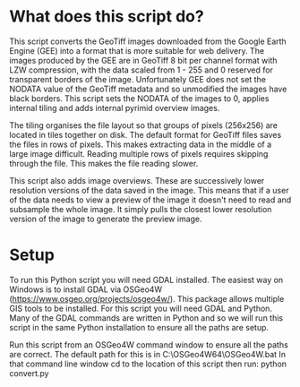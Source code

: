 # What does this script do?
This script converts the GeoTiff images downloaded from the Google Earth Engine (GEE) into
a format that is more suitable for web delivery. The images produced by the GEE are in 
GeoTiff 8 bit per channel format with LZW compression, with the data scaled from 1 - 255 and
0 reserved for transparent borders of the image. Unfortunately GEE does not set the NODATA
value of the GeoTiff metadata and so unmodified the images have black borders. This script
sets the NODATA of the images to 0, applies internal tiling and adds internal pyrimid overview
images. 

The tiling organises the file layout so that groups of pixels (256x256) are located in
tiles together on disk. The default format for GeoTiff files saves the files in rows of pixels.
This makes extracting data in the middle of a large image difficult. Reading multiple rows of
pixels requires skipping through the file. This makes the file reading slower. 

This script also adds image overviews. These are successively lower resolution versions of the
data saved in the image. This means that if a user of the data needs to view a preview of the
image it doesn't need to read and subsample the whole image. It simply pulls the closest lower
resolution version of the image to generate the preview image.

# Setup

To run this Python script you will need GDAL installed. The easiest way on Windows is to 
install GDAL via OSGeo4W (https://www.osgeo.org/projects/osgeo4w/). This package allows
multiple GIS tools to be installed. For this script you will need GDAL and Python. Many of
the GDAL commands are written in Python and so we will run this script in the same Python
installation to ensure all the paths are setup. 
 
Run this script from an OSGeo4W command window to ensure all the paths are correct.
The default path for this is in C:\OSGeo4W64\OSGeo4W.bat
In that command line window cd to the location of this script then run:
python convert.py